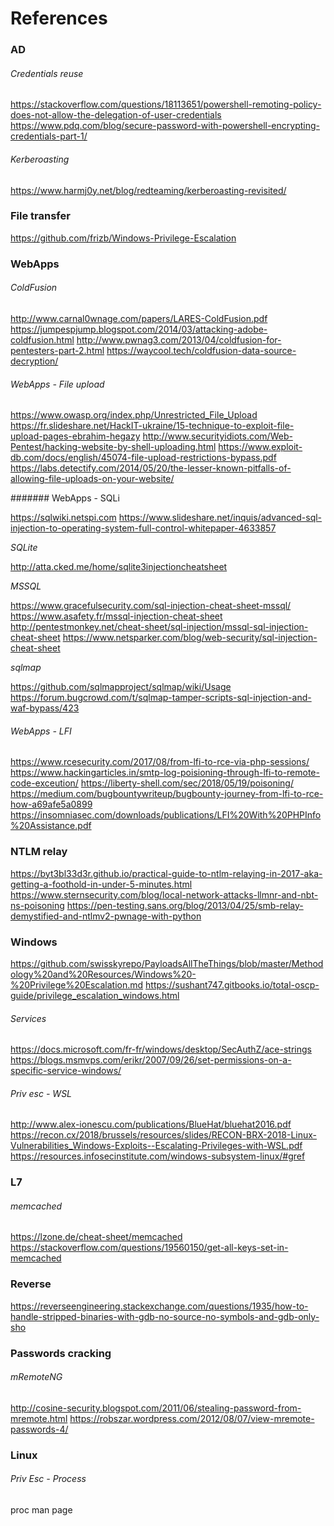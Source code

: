 # References

### AD

###### Credentials reuse

https://stackoverflow.com/questions/18113651/powershell-remoting-policy-does-not-allow-the-delegation-of-user-credentials
https://www.pdq.com/blog/secure-password-with-powershell-encrypting-credentials-part-1/

###### Kerberoasting

https://www.harmj0y.net/blog/redteaming/kerberoasting-revisited/

### File transfer

https://github.com/frizb/Windows-Privilege-Escalation

### WebApps

###### ColdFusion

http://www.carnal0wnage.com/papers/LARES-ColdFusion.pdf
https://jumpespjump.blogspot.com/2014/03/attacking-adobe-coldfusion.html
http://www.pwnag3.com/2013/04/coldfusion-for-pentesters-part-2.html
https://waycool.tech/coldfusion-data-source-decryption/

###### WebApps - File upload

https://www.owasp.org/index.php/Unrestricted_File_Upload
https://fr.slideshare.net/HackIT-ukraine/15-technique-to-exploit-file-upload-pages-ebrahim-hegazy
http://www.securityidiots.com/Web-Pentest/hacking-website-by-shell-uploading.html
https://www.exploit-db.com/docs/english/45074-file-upload-restrictions-bypass.pdf
https://labs.detectify.com/2014/05/20/the-lesser-known-pitfalls-of-allowing-file-uploads-on-your-website/

####### WebApps - SQLi

https://sqlwiki.netspi.com
https://www.slideshare.net/inquis/advanced-sql-injection-to-operating-system-full-control-whitepaper-4633857

*SQLite*

http://atta.cked.me/home/sqlite3injectioncheatsheet

*MSSQL*

https://www.gracefulsecurity.com/sql-injection-cheat-sheet-mssql/
https://www.asafety.fr/mssql-injection-cheat-sheet
http://pentestmonkey.net/cheat-sheet/sql-injection/mssql-sql-injection-cheat-sheet
https://www.netsparker.com/blog/web-security/sql-injection-cheat-sheet

*sqlmap*

https://github.com/sqlmapproject/sqlmap/wiki/Usage
https://forum.bugcrowd.com/t/sqlmap-tamper-scripts-sql-injection-and-waf-bypass/423

###### WebApps - LFI

https://www.rcesecurity.com/2017/08/from-lfi-to-rce-via-php-sessions/
https://www.hackingarticles.in/smtp-log-poisioning-through-lfi-to-remote-code-exceution/
https://liberty-shell.com/sec/2018/05/19/poisoning/
https://medium.com/bugbountywriteup/bugbounty-journey-from-lfi-to-rce-how-a69afe5a0899
https://insomniasec.com/downloads/publications/LFI%20With%20PHPInfo%20Assistance.pdf

### NTLM relay

https://byt3bl33d3r.github.io/practical-guide-to-ntlm-relaying-in-2017-aka-getting-a-foothold-in-under-5-minutes.html
https://www.sternsecurity.com/blog/local-network-attacks-llmnr-and-nbt-ns-poisoning
https://pen-testing.sans.org/blog/2013/04/25/smb-relay-demystified-and-ntlmv2-pwnage-with-python

### Windows

https://github.com/swisskyrepo/PayloadsAllTheThings/blob/master/Methodology%20and%20Resources/Windows%20-%20Privilege%20Escalation.md
https://sushant747.gitbooks.io/total-oscp-guide/privilege_escalation_windows.html

###### Services

https://docs.microsoft.com/fr-fr/windows/desktop/SecAuthZ/ace-strings
https://blogs.msmvps.com/erikr/2007/09/26/set-permissions-on-a-specific-service-windows/

###### Priv esc - WSL

http://www.alex-ionescu.com/publications/BlueHat/bluehat2016.pdf
https://recon.cx/2018/brussels/resources/slides/RECON-BRX-2018-Linux-Vulnerabilities_Windows-Exploits--Escalating-Privileges-with-WSL.pdf
https://resources.infosecinstitute.com/windows-subsystem-linux/#gref

### L7

###### memcached

https://lzone.de/cheat-sheet/memcached
https://stackoverflow.com/questions/19560150/get-all-keys-set-in-memcached

### Reverse

https://reverseengineering.stackexchange.com/questions/1935/how-to-handle-stripped-binaries-with-gdb-no-source-no-symbols-and-gdb-only-sho

### Passwords cracking

###### mRemoteNG

http://cosine-security.blogspot.com/2011/06/stealing-password-from-mremote.html
https://robszar.wordpress.com/2012/08/07/view-mremote-passwords-4/

### Linux

###### Priv Esc - Process

proc man page
